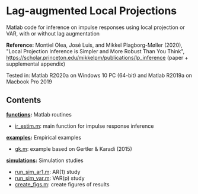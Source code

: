 # Lag-augmented Local Projections

Matlab code for inference on impulse responses using local projection or VAR, with or without lag augmentation

**Reference:**
Montiel Olea, José Luis, and Mikkel Plagborg-Møller (2020), "Local Projection Inference is Simpler and More Robust Than You Think", https://scholar.princeton.edu/mikkelpm/publications/lp_inference (paper + supplemental appendix)

Tested in: Matlab R2020a on Windows 10 PC (64-bit) and Matlab R2019a on Macbook Pro 2019

## Contents

**[functions](functions):** Matlab routines
- [ir_estim.m](functions/ir_estim.m): main function for impulse response inference

**[examples](examples):** Empirical examples
- [gk.m](examples/gk.m): example based on Gertler & Karadi (2015)

**[simulations](simulations):** Simulation studies
- [run_sim_ar1.m](simulations/run_sim_ar1.m): AR(1) study
- [run_sim_var.m](simulations/run_sim_var.m): VAR(p) study
- [create_figs.m](simulations/create_figs.m): create figures of results
